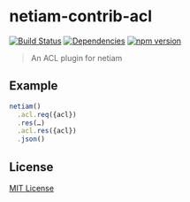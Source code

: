 # netiam-contrib-acl

[![Build Status](https://travis-ci.org/netiam/contrib-acl.svg)](https://travis-ci.org/netiam/contrib-acl)
[![Dependencies](https://david-dm.org/netiam/contrib-acl.svg)](https://david-dm.org/netiam/contrib-acl)
[![npm version](https://badge.fury.io/js/netiam-contrib-acl.svg)](http://badge.fury.io/js/netiam-contrib-acl)

> An ACL plugin for netiam

## Example

```js
netiam()
  .acl.req({acl})
  .res(…)
  .acl.res({acl})
  .json()
```

## License

[MIT License](http://en.wikipedia.org/wiki/MIT_License)
